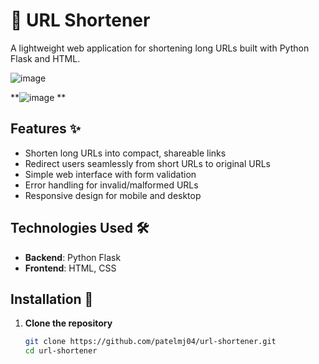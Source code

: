 # 🔗 URL Shortener

A lightweight web application for shortening long URLs built with Python Flask and HTML.

![image](https://github.com/user-attachments/assets/92153c05-4bf7-44fb-b161-2299c7ee552b)


**![image](https://github.com/user-attachments/assets/15dfd9ba-07fd-4fa5-8865-bc915c5b4b0d)
**

## Features ✨
- Shorten long URLs into compact, shareable links
- Redirect users seamlessly from short URLs to original URLs
- Simple web interface with form validation
- Error handling for invalid/malformed URLs
- Responsive design for mobile and desktop

## Technologies Used 🛠️
- **Backend**: Python Flask
- **Frontend**: HTML, CSS

## Installation 🚀

1. **Clone the repository**
   ```bash
   git clone https://github.com/patelmj04/url-shortener.git
   cd url-shortener
